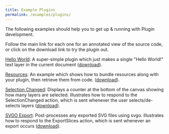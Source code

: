 ```yaml
---
title: Example Plugins
permalink: /examples/plugins/
---
```


The following examples should help you to get up & running with Plugin development.

Follow the main link for each one for an annotated view of the source code, or click on the download link to try the plugin out.

[Hello World](hello-world): A super-simple plugin which just makes a single "Hello World!" text layer in the current document ([download](/downloads/plugins/hello-world.zip)).

[Resources](resources): An example which shows how to bundle resources along with your plugin, then retrieve them from code. ([download](/downloads/plugins/resources.zip)).

[Selection Changed](selection-changed): Displays a counter at the bottom of the canvas showing how many layers are selected. Illustrates how to respond to the SelectionChanged action, which is sent whenever the user selects/de-selects layers ([download](/downloads/plugins/selection-changed.zip)).

[SVGO Export](svgo-export): Post-processes any exported SVG files using svgo. Illustrates how to respond to the ExportSlices action, which is sent whenever an export occurs ([download](/downloads/plugins/svgo-export.zip)).
